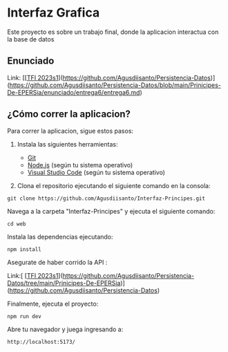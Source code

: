 # Interfaz Grafica

Este proyecto es sobre un trabajo final, donde la aplicacion interactua con la base de datos

## Enunciado

Link: [[[TFI 2023s1](https://github.com/EPERS-UNQ/Principes_de_EPERSia_TP/blob/main/enunciado/entrega6/entrega6.md)](https://github.com/Agusdiisanto/Persistencia-Datos)](https://github.com/Agusdiisanto/Persistencia-Datos/blob/main/Prinicipes-De-EPERSia/enunciado/entrega6/entrega6.md)

## ¿Cómo correr la aplicacion?

Para correr la aplicacion, sigue estos pasos:

1. Instala las siguientes herramientas:
   - [Git](https://git-scm.com/)
   - [Node.js](https://nodejs.org/) (según tu sistema operativo)
   - [Visual Studio Code](https://code.visualstudio.com/) (según tu sistema operativo)

2. Clona el repositorio ejecutando el siguiente comando en la consola:

```shell
git clone https://github.com/Agusdiisanto/Interfaz-Principes.git
```

Navega a la carpeta "Interfaz-Principes" y ejecuta el siguiente comando:
```shell
cd web
```
Instala las dependencias ejecutando:

```shell
npm install
```

Asegurate de haber corrido la API :

Link:[ [[TFI 2023s1](https://github.com/EPERS-UNQ/Principes_de_EPERSia_TP)](https://github.com/Agusdiisanto/Persistencia-Datos/tree/main/Prinicipes-De-EPERSia)](https://github.com/Agusdiisanto/Persistencia-Datos)

Finalmente, ejecuta el proyecto:

```shell
npm run dev
```

Abre tu navegador y juega ingresando a:
```plaintext
http://localhost:5173/
```



